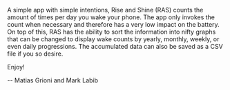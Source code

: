 A simple app with simple intentions, Rise and Shine (RAS) counts the amount of times per day you wake your phone. The app only invokes the count when necessary and therefore has a very low impact on the battery. On top of this, RAS has the ability to sort the information into nifty graphs that can be changed to display wake counts by yearly, monthly, weekly, or even daily progressions. The accumulated data can also be saved as a CSV file if you so desire.

Enjoy!

-- Matias Grioni and Mark Labib
